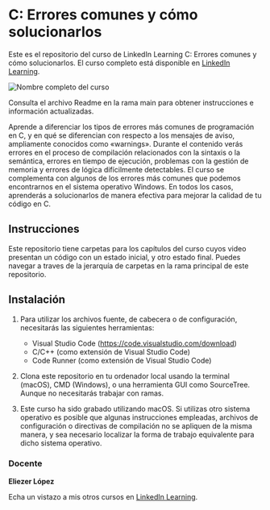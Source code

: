 # C: Errores comunes y cómo solucionarlos

Este es el repositorio del curso de LinkedIn Learning C: Errores comunes y cómo solucionarlos. El curso completo está disponible en [LinkedIn Learning][lil-course-url].

![Nombre completo del curso][lil-thumbnail-url] 

Consulta el archivo Readme en la rama main para obtener instrucciones e información actualizadas.

Aprende a diferenciar los tipos de errores más comunes de programación en C, y en qué se diferencian con respecto a los mensajes de aviso, ampliamente conocidos como «warnings». Durante el contenido verás errores en el proceso de compilación relacionados con la sintaxis o la semántica, errores en tiempo de ejecución, problemas con la gestión de memoria y errores de lógica difícilmente detectables. El curso se complementa con algunos de los errores más comunes que podemos encontrarnos en el sistema operativo Windows. En todos los casos, aprenderás a solucionarlos de manera efectiva para mejorar la calidad de tu código en C.


## Instrucciones

Este repositorio tiene carpetas para los capítulos del curso cuyos video presentan un código con un estado inicial, y otro estado final. Puedes navegar a traves de la jerarquía de carpetas en la rama principal de este repositorio.

## Instalación

1. Para utilizar los archivos fuente, de cabecera o de configuración, necesitarás las siguientes herramientas:
   - Visual Studio Code (https://code.visualstudio.com/download)
   - C/C++ (como extensión de Visual Studio Code)
   - Code Runner (como extensión de Visual Studio Code)

2. Clona este repositorio en tu ordenador local usando la terminal (macOS), CMD (Windows), o una herramienta GUI como SourceTree. Aunque no necesitarás trabajar con ramas.

3. Este curso ha sido grabado utilizando macOS. Si utilizas otro sistema operativo es posible que algunas instrucciones empleadas, archivos de configuración o directivas de compilación no se apliquen de la misma manera, y sea necesario localizar la forma de trabajo equivalente para dicho sistema operativo.

### Docente

**Eliezer López**

Echa un vistazo a mis otros cursos en [LinkedIn Learning](https://www.linkedin.com/learning/instructors/eliezer-lopez).

[0]: # (Replace these placeholder URLs with actual course URLs)
[lil-course-url]: https://www.linkedin.com/learning/building-a-graphql-project-with-react-js
[lil-thumbnail-url]: https://cdn.lynda.com/course/2875095/2875095-1615224395432-16x9.jpg
